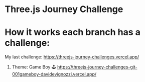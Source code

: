 # Three.js Journey Challenge

# How it works each branch has a challenge:

My last challenge: https://threejs-journey-challenges.vercel.app/

1.  Theme: Game Boy 🕹️ https://threejs-journey-challenges-git-001gameboy-davidevignozzi.vercel.app/
